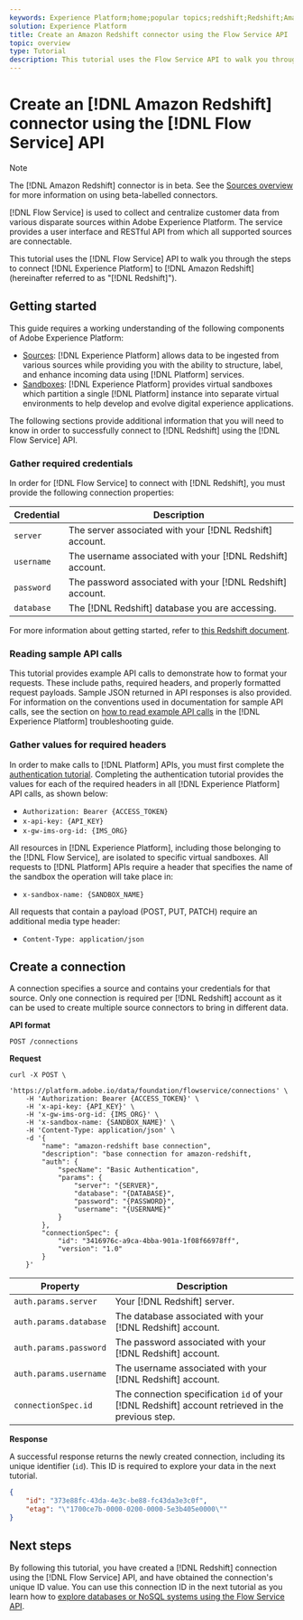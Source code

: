 ```yaml
---
keywords: Experience Platform;home;popular topics;redshift;Redshift;Amazon Redshift;amazon redshift
solution: Experience Platform
title: Create an Amazon Redshift connector using the Flow Service API
topic: overview
type: Tutorial
description: This tutorial uses the Flow Service API to walk you through the steps to connect Experience Platform to Amazon Redshift (hereinafter referred to as "Redshift").
---
```


# Create an [!DNL Amazon Redshift] connector using the [!DNL Flow Service] API

>[!NOTE]
>
>The [!DNL Amazon Redshift] connector is in beta. See the [Sources overview](../../../../home.md#terms-and-conditions) for more information on using beta-labelled connectors.

[!DNL Flow Service] is used to collect and centralize customer data from various disparate sources within Adobe Experience Platform. The service provides a user interface and RESTful API from which all supported sources are connectable.

This tutorial uses the [!DNL Flow Service] API to walk you through the steps to connect [!DNL Experience Platform] to [!DNL Amazon Redshift] (hereinafter referred to as "[!DNL Redshift]").

## Getting started

This guide requires a working understanding of the following components of Adobe Experience Platform:

* [Sources](../../../../home.md): [!DNL Experience Platform] allows data to be ingested from various sources while providing you with the ability to structure, label, and enhance incoming data using [!DNL Platform] services.
* [Sandboxes](../../../../../sandboxes/home.md): [!DNL Experience Platform] provides virtual sandboxes which partition a single [!DNL Platform] instance into separate virtual environments to help develop and evolve digital experience applications.

The following sections provide additional information that you will need to know in order to successfully connect to [!DNL Redshift] using the [!DNL Flow Service] API.

### Gather required credentials

In order for [!DNL Flow Service] to connect with [!DNL Redshift], you must provide the following connection properties:

| **Credential** | **Description** |
| -------------- | --------------- |
| `server` | The server associated with your [!DNL Redshift] account. |
| `username` | The username associated with your [!DNL Redshift] account. |
| `password` | The password associated with your [!DNL Redshift] account. |
| `database` | The [!DNL Redshift] database you are accessing. |

For more information about getting started, refer to [this Redshift document](https://docs.aws.amazon.com/redshift/latest/gsg/getting-started.html).

### Reading sample API calls

This tutorial provides example API calls to demonstrate how to format your requests. These include paths, required headers, and properly formatted request payloads. Sample JSON returned in API responses is also provided. For information on the conventions used in documentation for sample API calls, see the section on [how to read example API calls](../../../../../landing/troubleshooting.md#how-do-i-format-an-api-request) in the [!DNL Experience Platform] troubleshooting guide.

### Gather values for required headers

In order to make calls to [!DNL Platform] APIs, you must first complete the [authentication tutorial](../../../../../tutorials/authentication.md). Completing the authentication tutorial provides the values for each of the required headers in all [!DNL Experience Platform] API calls, as shown below:

* `Authorization: Bearer {ACCESS_TOKEN}`
* `x-api-key: {API_KEY}`
* `x-gw-ims-org-id: {IMS_ORG}`

All resources in [!DNL Experience Platform], including those belonging to the [!DNL Flow Service], are isolated to specific virtual sandboxes. All requests to [!DNL Platform] APIs require a header that specifies the name of the sandbox the operation will take place in:

* `x-sandbox-name: {SANDBOX_NAME}`

All requests that contain a payload (POST, PUT, PATCH) require an additional media type header:

* `Content-Type: application/json`

## Create a connection

A connection specifies a source and contains your credentials for that source. Only one connection is required per [!DNL Redshift] account as it can be used to create multiple source connectors to bring in different data.

**API format**

```http
POST /connections
```

**Request**

```shell
curl -X POST \
    'https://platform.adobe.io/data/foundation/flowservice/connections' \
    -H 'Authorization: Bearer {ACCESS_TOKEN}' \
    -H 'x-api-key: {API_KEY}' \
    -H 'x-gw-ims-org-id: {IMS_ORG}' \
    -H 'x-sandbox-name: {SANDBOX_NAME}' \
    -H 'Content-Type: application/json' \
    -d '{
        "name": "amazon-redshift base connection",
        "description": "base connection for amazon-redshift,
        "auth": {
            "specName": "Basic Authentication",
            "params": {
                "server": "{SERVER}",
                "database": "{DATABASE}",
                "password": "{PASSWORD}",
                "username": "{USERNAME}"
            }
        },
        "connectionSpec": {
            "id": "3416976c-a9ca-4bba-901a-1f08f66978ff",
            "version": "1.0"
        }
    }'
```

| Property | Description |
| ------------- | --------------- |
| `auth.params.server` |  Your [!DNL Redshift] server. |
| `auth.params.database` | The database associated with your [!DNL Redshift] account. |
| `auth.params.password` | The password associated with your [!DNL Redshift] account. |
| `auth.params.username` | The username associated with your [!DNL Redshift] account. |
| `connectionSpec.id` | The connection specification `id` of your [!DNL Redshift] account retrieved in the previous step. |

**Response**

A successful response returns the newly created connection, including its unique identifier (`id`). This ID is required to explore your data in the next tutorial.

```json
{
    "id": "373e88fc-43da-4e3c-be88-fc43da3e3c0f",
    "etag": "\"1700ce7b-0000-0200-0000-5e3b405e0000\""
}
```

## Next steps

By following this tutorial, you have created a [!DNL Redshift] connection using the [!DNL Flow Service] API, and have obtained the connection's unique ID value. You can use this connection ID in the next tutorial as you learn how to [explore databases or NoSQL systems using the Flow Service API](../../explore/database-nosql.md).
